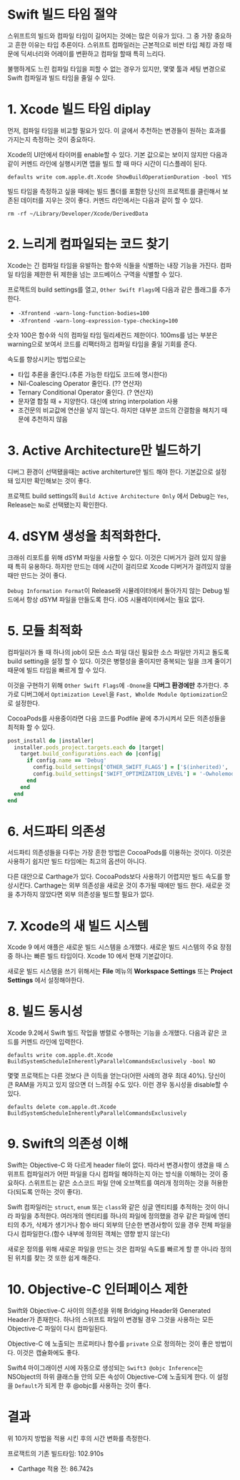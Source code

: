 Swift 빌드 타임 절약
===
스위프트의 빌드와 컴파일 타임이 길어지는 것에는 많은 이유가 있다. 그 중 가장 중요하고 흔한 이유는 타입 추론이다. 스위프트 컴파일러는 근본적으로 비싼 타입 체킹 과정 때문에 딕셔너리와 어레이를 변환하고 컴파일 할때 특히 느리다.

불행하게도 느린 컴파일 타임을 피할 수 없는 경우가 있지만, 몇몇 툴과 세팅 변경으로 Swift 컴파일과 빌드 타임을 줄일 수 있다.

# 1. Xcode 빌드 타임 diplay
먼저, 컴파일 타임을 비교할 필요가 있다. 이 글에서 추천하는 변경들이 원하는 효과를 가지는지 측정하는 것이 중요하다.

Xcode의 UI안에서 타이머를 enable할 수 있다. 기본 값으로는 보이지 않지만 다음과 같이 커멘드 라인에 실행시키면 앱을 빌드 할 때 마다 시간이 디스플레이 된다.

`defaults write com.apple.dt.Xcode ShowBuildOperationDuration -bool YES`

빌드 타임을 측정하고 싶을 때에는 빌드 폴더를 포함한 당신의 프로잭트를 클린해서 보존된 데이터를 지우는 것이 좋다. 커멘드 라인에서는 다음과 같이 할 수 있다.

`rm -rf ~/Library/Developer/Xcode/DerivedData`

# 2. 느리게 컴파일되는 코드 찾기

Xcode는 긴 컴파일 타임을 유발하는 함수와 식들을 식별하는 내장 기능을 가진다. 컴파일 타임을 제한한 뒤 제한을 넘는 코드베이스 구역을 식별할 수 있다.

프로잭트의 build settings를 열고, `Other Swift Flags`에 다음과 같은 플래그를 추가한다.

- `-Xfrontend -warn-long-function-bodies=100`
- `-Xfrontend -warn-long-expression-type-checking=100`

숫자 100은 함수와 식의 컴파일 타임 밀리세컨드 제한이다. 100ms를 넘는 부분은 warning으로 보여서 코드를 리팩터하고 컴파일 타임을 줄일 기회를 준다.

속도를 향상시키는 방법으로는
- 타입 추론을 줄인다.(추론 가능한 타입도 코드에 명시한다)
- Nil-Coalescing Operator 줄인다. (?? 연산자)
- Ternary Conditional Operator 줄인다. (? 연산자)
- 문자열 합칠 때 + 지양한다. 대신에 string interpolation 사용
- 조건문의 비교값에 연산을 넣지 않는다.
하지만 대부분 코드의 간결함을 해치기 때문에 추천하지 않음

# 3. Active Architecture만 빌드하기

디버그 환경이 선택됐을때는 active architerture만 빌드 해야 한다. 기본값으로 설정 돼 있지만 확인해보는 것이 좋다.

프로잭트 build settings의 `Build Active Architecture Only` 에서 Debug는 `Yes`, Release는 `No`로 선택됐는지 확인한다.

# 4. dSYM 생성을 최적화한다.

크래쉬 리포트를 위해 dSYM 파일을 사용할 수 있다. 이것은 디버거가 걸려 있지 않을 때 특히 유용하다. 하지만 만드는 데에 시간이 걸리므로 Xcode 디버거가 걸려있지 않을 때만 만드는 것이 좋다.

`Debug Information Format`이 Release와 시뮬레이터에서 돌아가지 않는 Debug 빌드에서 항상 dSYM 파일을 만들도록 한다. iOS 시뮬레이터에서는 필요 없다.

# 5. 모듈 최적화

컴파일러가 돌 때 하나의 job이 모든 소스 파일 대신 필요한 소스 파일만 가지고 돌도록 build setting을 설정 할 수 있다. 이것은 병렬성을 줄이지만 중복되는 일을 크게 줄이기 때문에 빌드 타임을 빠르게 할 수 있다.

이것을 구현하기 위해 `Other Swift Flags`에 `-Onone`을 **디버그 환경에만** 추가한다. 추가로 디버그에서 `Optimization Level`을 `Fast, Wholde Module Optiomization`으로 설정한다.

CocoaPods를 사용중이라면 다음 코드를 Podfile 끝에 추가시켜서 모든 의존성들을 최적화 할 수 있다.
```ruby
post_install do |installer|
  installer.pods_project.targets.each do |target|
    target.build_configurations.each do |config|
      if config.name == 'Debug'
        config.build_settings['OTHER_SWIFT_FLAGS'] = ['$(inherited)', '-Onone']
        config.build_settings['SWIFT_OPTIMIZATION_LEVEL'] = '-Owholemodule'
      end
    end
  end
end
```

# 6. 서드파티 의존성
서드파티 의존성들을 다루는 가장 흔한 방법은 CocoaPods를 이용하는 것이다. 이것은 사용하기 쉽지만 빌드 타임에는 최고의 옵션이 아니다.

다른 대안으로 Carthage가 있다. CocoaPods보다 사용하기 어렵지만 빌드 속도를 향상시킨다. Carthage는 외부 의존성을 새로운 것이 추가될 때에만 빌드 한다. 새로운 것을 추가하지 않았다면 외부 의존성을 빌드할 필요가 없다.

# 7. Xcode의 새 빌드 시스템
Xcode 9 에서 애플은 새로운 빌드 시스템을 소개했다. 새로운 빌드 시스템의 주요 장점 중 하나는 빠른 빌드 타임이다. Xcode 10 에서 현재 기본값이다.

새로운 빌드 시스탬을 쓰기 위해서는 **File** 메뉴의 **Workspace Settings** 또는 **Project Settings** 에서 설정해야한다.

# 8. 빌드 동시성
Xcode 9.2에서 Swift 빌드 작업을 병렬로 수행하는 기능을 소개했다. 다음과 같은 코드를 커멘드 라인에 입력한다.

```
defaults write com.apple.dt.Xcode BuildSystemScheduleInherentlyParallelCommandsExclusively -bool NO
```

몇몇 프로잭트는 다른 것보다 큰 이득을 얻는다(어떤 사례의 경우 최대 40%). 당신이 큰 RAM을 가지고 있지 않으면 더 느려질 수도 있다. 이런 경우 동시성을 disable할 수 있다.

```
defaults delete com.apple.dt.Xcode BuildSystemScheduleInherentlyParallelCommandsExclusively
```

# 9. Swift의 의존성 이해
Swift는 Objective-C 와 다르게 header file이 없다. 따라서 변경사항이 생겼을 때 스위프트 컴파일러가 어떤 파일을 다시 컴파일 해야하는지 아는 방식을 이해하는 것이 중요하다. 스위프트는 같은 소스코드 파일 안에 오브잭트를 여러개 정의하는 것을 허용한다(되도록 안하는 것이 좋다). 

Swift 컴파일러는 `struct`, `enum` 또는 `class`와 같은 싱글 엔티티를 추적하는 것이 아니라 파일을 추적한다. 여러개의 엔티티를 하나의 파일에 정의했을 경우 같은 파일에 엔티티의 추가, 삭제가 생기거나 함수 바디 외부의 단순한 변경사항이 있을 경우 전체 파일을 다시 컴파일한다.(함수 내부에 정의된 객체는 영향 받지 않는다)

새로운 정의를 위해 새로운 파일을 만드는 것은 컴파일 속도를 빠르게 할 뿐 아니라 정의된 위치를 찾는 것 또한 쉽게 해준다.

# 10. Objective-C 인터페이스 제한
Swift와 Objective-C 사이의 의존성을 위해 Bridging Header와 Generated Header가 존재한다. 하나의 스위프트 파일이 변경될 경우 그것을 사용하는 모든 Objective-C 파일이 다시 컴파일된다.

Objective-C 에 노출되는 프로퍼티나 함수를 `private` 으로 정의하는 것이 좋은 방법이다. 이것은 캡슐화에도 좋다.

Swift4 마이그래이션 시에 자동으로 생성되는 `Swift3 @objc Inference`는 NSObject의 하위 클래스들 안의 모든 속성이 Objective-C에 노출되게 한다. 이 설정을 `Default`가 되게 한 후 @objc를 사용하는 것이 좋다.

# 결과
위 10가지 방법을 적용 시킨 후의 시간 변화를 측정한다.

프로잭트의 기존 빌드타임: 102.910s
- Carthage 적용 전: 86.742s


















